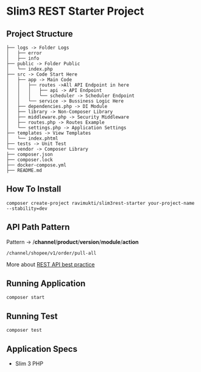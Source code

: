 # Slim3 REST Starter Project


## Project Structure
```
├── logs -> Folder Logs
│   ├── error
│   ├── info
├── public -> Folder Public
│   └── index.php
├── src -> Code Start Here
│   ├── app -> Main Code
│   │   ├── routes ->All API Endpoint in here
│   │   │   ├── api -> API Endpoint
│   │   │   └── scheduler -> Scheduler Endpoint
│   │   └── service -> Bussiness Logic Here
│   ├── dependencies.php -> DI Module
│   ├── library -> Non-Composer Library
│   ├── middleware.php -> Security Middleware
│   ├── routes.php -> Routes Example
│   └── settings.php -> Application Settings
├── templates -> View Templates
│   └── index.phtml
├── tests -> Unit Test
└── vendor -> Composer Library
├── composer.json
├── composer.lock
├── docker-compose.yml
├── README.md

```

## How To Install


`composer create-project ravimukti/slim3rest-starter your-project-name --stability=dev`


## API Path Pattern

Pattern -> /**channel**/**product**/**version**/**module**/**action**

`/channel/shopee/v1/order/pull-all`

More about [REST API best practice](https://florimond.dev/en/posts/2018/08/restful-api-design-13-best-practices-to-make-your-users-happy/)

## Running Application
`composer start`

## Running Test
`composer test`

## Application Specs
- Slim 3 PHP

